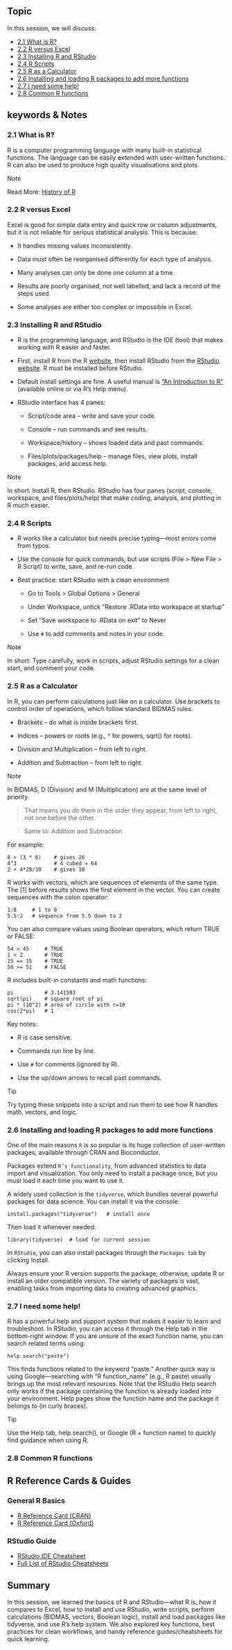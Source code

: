 ## Topic
In this session, we will discuss:  

* [2.1 What is R?](#21-what-is-r)
* [2.2 R versus Excel](#22-r-versus-excel)
* [2.3 Installing R and RStudio](#23-installing-r-and-rstudio)
* [2.4 R Scripts](#24-r-scripts)
* [2.5 R as a Calculator](#25-r-as-a-calculator)
* [2.6 Installing and loading R packages to add more functions](#26-installing-and-loading-r-packages-to-add-more-functions)
* [2.7 I need some help!](#27-i-need-some-help!)
* [2.8 Common R functions](#28-common-r-functions)

## keywords & Notes

### 2.1 What is R?

R is a computer programming language with many built-in statistical functions. The language can be easily extended with user-written functions. R can also be used to produce high quality visualisations and plots.

>[!NOTE]
> Read More: [History of R](https://bookdown.org/rdpeng/rprogdatascience/history-and-overview-of-r.html)

### 2.2 R versus Excel

Excel is good for simple data entry and quick row or column adjustments, but it is not reliable for serious statistical analysis. This is because:

  * It handles missing values inconsistently.
  
  * Data must often be reorganised differently for each type of analysis.
  
  * Many analyses can only be done one column at a time.
  
  * Results are poorly organised, not well labelled, and lack a record of the steps used.
  
  * Some analyses are either too complex or impossible in Excel.


### 2.3 Installing R and RStudio

* R is the programming language, and RStudio is the IDE (tool) that makes working with R easier and faster.

* First, install R from the R [website](https://www.stats.bris.ac.uk/R/), then install RStudio from the [RStudio website](https://posit.co/download/rstudio-desktop/#download). R must be installed before RStudio.

* Default install settings are fine. A useful manual is [“An Introduction to R”](https://www.stats.bris.ac.uk/R/) (available online or via R’s Help menu).

* RStudio interface has 4 panes:
  
  * Script/code area – write and save your code.
  
  * Console – run commands and see results.
  
  * Workspace/history – shows loaded data and past commands.
  
  * Files/plots/packages/help – manage files, view plots, install packages, and access help.

>[!NOTE]
> In short: Install R, then RStudio. RStudio has four panes (script, console, workspace, and files/plots/help) that make coding, analysis, and plotting in R much easier.

### 2.4 R Scripts

* R works like a calculator but needs precise typing—most errors come from typos.

* Use the console for quick commands, but use scripts (File > New File > R Script) to write, save, and re-run code.

* Best practice: start RStudio with a clean environment

  * Go to Tools > Global Options > General
  
  * Under Workspace, untick “Restore .RData into workspace at startup”
  
  * Set “Save workspace to .RData on exit” to Never

  * Use `#` to add comments and notes in your code.

>[!NOTE]
> In short: Type carefully, work in scripts, adjust RStudio settings for a clean start, and comment your code.


### 2.5 R as a Calculator

In R, you can perform calculations just like on a calculator. Use brackets to control order of operations, which follow standard BIDMAS rules. 

  * Brackets – do what is inside brackets first.
  
  * Indices – powers or roots (e.g., ^ for powers, sqrt() for roots).
  
  * Division and Multiplication – from left to right.
  
  * Addition and Subtraction – from left to right.

>[!NOTE]
> In BIDMAS, D (Division) and M (Multiplication) are at the same level of priority.

> That means you do them in the order they appear, from left to right, not one before the other.

> Same to: Addition and Subtraction

For example:

```
8 + (3 * 6)    # gives 26
4^3            # 4 cubed = 64
2 + 4*20/10    # gives 10

```

R works with vectors, which are sequences of elements of the same type. The [1] before results shows the first element in the vector. You can create sequences with the colon operator:

```
1:8     # 1 to 8
5.5:2   # sequence from 5.5 down to 2

```

You can also compare values using Boolean operators, which return TRUE or FALSE:

```
54 > 45     # TRUE
1 < 2       # TRUE
15 == 15    # TRUE
50 >= 51    # FALSE

```

R includes built-in constants and math functions:

```
pi          # 3.141593
sqrt(pi)    # square root of pi
pi * (10^2) # area of circle with r=10
cos(2*pi)   # 1

```

Key notes:

  * R is case sensitive.
  
  * Commands run line by line.
  
  * Use `#` for comments (ignored by R).
  
  * Use the up/down arrows to recall past commands.

>[!TIP] 
>Try typing these snippets into a script and run them to see how R handles math, vectors, and logic.

### 2.6 Installing and loading R packages to add more functions

One of the main reasons `R` is so popular is its huge collection of user-written packages, available through CRAN and Bioconductor. 

Packages extend `R’s functionality`, from advanced statistics to data import and visualization. You only need to install a package once, but you must load it each time you want to use it. 

A widely used collection is the `tidyverse`, which bundles several powerful packages for data science. You can install it via the console:

```
install.packages("tidyverse")   # install once

```

Then load it whenever needed:

```
library(tidyverse)  # load for current session

```

In `RStudio`, you can also install packages through the `Packages tab` by clicking Install.

Always ensure your R version supports the package; otherwise, update R or install an older compatible version. The variety of packages is vast, enabling tasks from importing data to creating advanced graphics.


### 2.7 I need some help!

R has a powerful help and support system that makes it easier to learn and troubleshoot. In RStudio, you can access it through the Help tab in the bottom-right window. If you are unsure of the exact function name, you can search related terms using:

```
help.search("paste")

```
This finds functions related to the keyword “paste.” Another quick way is using Google—searching with “R function_name” (e.g., R paste) usually brings up the most relevant resources. Note that the RStudio Help search only works if the package containing the function is already loaded into your environment. Help pages show the function name and the package it belongs to (in curly braces).

>[!TIP]
> Use the Help tab, help.search(), or Google (R + function name) to quickly find guidance when using R.


### 2.8 Common R functions

## R Reference Cards & Guides  

### General R Basics  
- [R Reference Card (CRAN)](https://cran.r-project.org/doc/contrib/Short-refcard.pdf)  
- [R Reference Card (Oxford)](https://www.stats.ox.ac.uk/~snijders/siena/Rrefcard.pdf)  

### RStudio Guide  
- [RStudio IDE Cheatsheet](https://raw.githubusercontent.com/rstudio/cheatsheets/main/rstudio-ide.pdf)  
- [Full List of RStudio Cheatsheets](https://posit.co/resources/cheatsheets/)  


## Summary

In this session, we learned the basics of R and RStudio—what R is, how it compares to Excel, how to install and use RStudio, write scripts, perform calculations (BIDMAS, vectors, Boolean logic), install and load packages like tidyverse, and use R’s help system. We also explored key functions, best practices for clean workflows, and handy reference guides/cheatsheets for quick learning.


